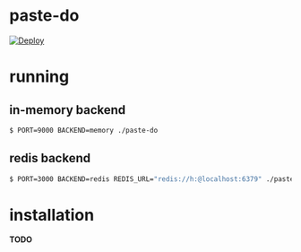 # paste-do

[![Deploy](https://www.herokucdn.com/deploy/button.png)](https://heroku.com/deploy)

# running

## in-memory backend

```bash
$ PORT=9000 BACKEND=memory ./paste-do
```

## redis backend

```bash
$ PORT=3000 BACKEND=redis REDIS_URL="redis://h:@localhost:6379" ./paste-do
```

# installation

**TODO**
